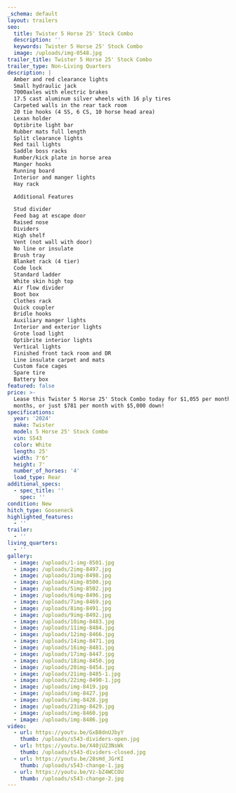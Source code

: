 ```yaml
---
_schema: default
layout: trailers
seo:
  title: Twister 5 Horse 25' Stock Combo
  description: ''
  keywords: Twister 5 Horse 25' Stock Combo
  image: /uploads/img-0548.jpg
trailer_title: Twister 5 Horse 25' Stock Combo
trailer_type: Non-Living Quarters
description: |
  Amber and red clearance lights
  Small hydraulic jack
  7000axles with electric brakes
  17.5 cast aluminum silver wheels with 16 ply tires
  Carpeted walls in the rear tack room
  20 tie hooks (4 SS, 6 CS, 10 horse head area)
  Lexan holder
  Optibrite light bar
  Rubber mats full length
  Split clearance lights
  Red tail lights
  Saddle boss racks
  Rumber/kick plate in horse area
  Manger hooks
  Running board
  Interior and manger lights
  Hay rack

  Additional Features

  Stud divider
  Feed bag at escape door
  Raised nose
  Dividers
  High shelf
  Vent (not wall with door)
  No line or insulate
  Brush tray
  Blanket rack (4 tier)
  Code lock
  Standard ladder
  White skin high top
  Air flow divider
  Boot box
  Clothes rack
  Quick coupler
  Bridle hooks
  Auxiliary manger lights
  Interior and exterior lights
  Grote load light
  Optibrite interior lights
  Vertical lights
  Finished front tack room and DR
  Line insulate carpet and mats
  Custom face cages
  Spare tire
  Battery box
featured: false
price: >-
  Lease this Twister 5 Horse 25' Stock Combo today for $1,055 per month for 36
  months, or just $781 per month with $5,000 down! 
specifications:
  year: '2024'
  make: Twister
  model: 5 Horse 25' Stock Combo
  vin: S543
  color: White
  length: 25'
  width: 7'6"
  height: 7'
  number_of_horses: '4'
  load_type: Rear
additional_specs:
  - spec_title: ''
    spec: ''
condition: New
hitch_type: Gooseneck
highlighted_features:
  - ''
trailer:
  - ''
living_quarters:
  - ''
gallery:
  - image: /uploads/1-img-8501.jpg
  - image: /uploads/2img-8497.jpg
  - image: /uploads/3img-8498.jpg
  - image: /uploads/4img-8500.jpg
  - image: /uploads/5img-8502.jpg
  - image: /uploads/6img-8496.jpg
  - image: /uploads/7img-8469.jpg
  - image: /uploads/8img-8491.jpg
  - image: /uploads/9img-8492.jpg
  - image: /uploads/10img-8483.jpg
  - image: /uploads/11img-8484.jpg
  - image: /uploads/12img-8466.jpg
  - image: /uploads/14img-8471.jpg
  - image: /uploads/16img-8481.jpg
  - image: /uploads/17img-8447.jpg
  - image: /uploads/18img-8450.jpg
  - image: /uploads/20img-8454.jpg
  - image: /uploads/21img-8485-1.jpg
  - image: /uploads/22img-8490-1.jpg
  - image: /uploads/img-8419.jpg
  - image: /uploads/img-8427.jpg
  - image: /uploads/img-8428.jpg
  - image: /uploads/23img-8429.jpg
  - image: /uploads/img-8460.jpg
  - image: /uploads/img-8486.jpg
video:
  - url: https://youtu.be/GxB8dnUJbyY
    thumb: /uploads/s543-dividers-open.jpg
  - url: https://youtu.be/X40jU23NsWk
    thumb: /uploads/s543-dividers-closed.jpg
  - url: https://youtu.be/28sHd_JGrKI
    thumb: /uploads/s543-change-1.jpg
  - url: https://youtu.be/Vz-bZ4WCCOU
    thumb: /uploads/s543-change-2.jpg
---
```

